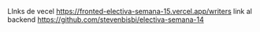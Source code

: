 LInks de vecel https://fronted-electiva-semana-15.vercel.app/writers
link al backend https://github.com/stevenbisbi/electiva-semana-14

